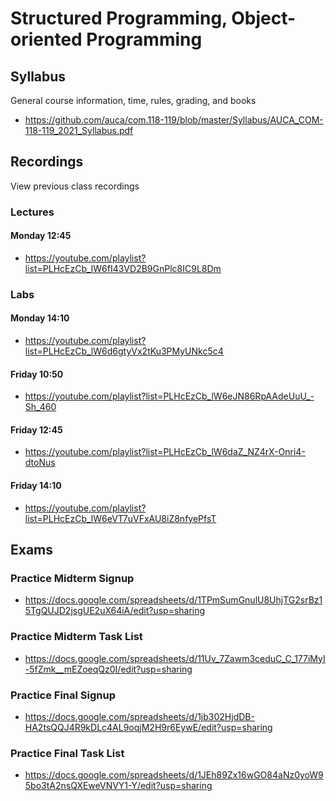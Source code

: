 Structured Programming, Object-oriented Programming
===================================================

## Syllabus

General course information, time, rules, grading, and books

* <https://github.com/auca/com.118-119/blob/master/Syllabus/AUCA_COM-118-119_2021_Syllabus.pdf>

## Recordings

View previous class recordings

### Lectures

#### Monday 12:45

* <https://youtube.com/playlist?list=PLHcEzCb_lW6fI43VD2B9GnPlc8IC9L8Dm>

### Labs

#### Monday 14:10

* <https://youtube.com/playlist?list=PLHcEzCb_lW6d6gtyVx2tKu3PMyUNkc5c4>

#### Friday 10:50

* <https://youtube.com/playlist?list=PLHcEzCb_lW6eJN86RpAAdeUuU_-Sh_460>

#### Friday 12:45

* <https://youtube.com/playlist?list=PLHcEzCb_lW6daZ_NZ4rX-Onri4-dtoNus>

#### Friday 14:10

* <https://youtube.com/playlist?list=PLHcEzCb_lW6eVT7uVFxAU8iZ8nfyePfsT>

## Exams

### Practice Midterm Signup

* <https://docs.google.com/spreadsheets/d/1TPmSumGnulU8UhjTG2srBz15TgQUJD2jsgUE2uX64iA/edit?usp=sharing>

### Practice Midterm Task List

* <https://docs.google.com/spreadsheets/d/11Uv_7Zawm3ceduC_C_177iMyI-5fZmk__mEZoeqQz0I/edit?usp=sharing>

### Practice Final Signup

* <https://docs.google.com/spreadsheets/d/1jb302HjdDB-HA2tsQQJ4R9kDLc4AL9oqjM2H9r6EywE/edit?usp=sharing>

### Practice Final Task List

* <https://docs.google.com/spreadsheets/d/1JEh89Zx16wGO84aNz0yoW95bo3tA2nsQXEweVNVY1-Y/edit?usp=sharing>
